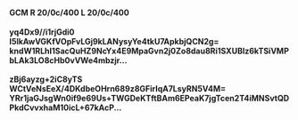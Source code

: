 #### GCM R 20/0c/400 L 20/0c/400
**yq4Dx9//i1rjGdi0**<br/>**I5lkAwVGKfVOpFvLGj9kLANysyYe4tkU7ApkbjQCN2g=**<br/>**kndW1RLhI1SacQuHZ9NcYx4E9MpaGvn2j0Zo8dau8Ri1SXUBlz6kTSiVMPbLAk3LO8cHb0vVWe4mbzjr...**<br/><br/>
**zBj6ayzg+2iC8yTS**<br/>**WCtVeNsEeX/4DKdbeOHrn689z8GFirIqA7LsyRN5V4M=**<br/>**YRr1jaGJsgWn0if9e69Us+TWGDeKTftBAm6EPeaK7jgTcen2T4iMNSvtQDPkdCvvxhaM10icL+67kAcP...**